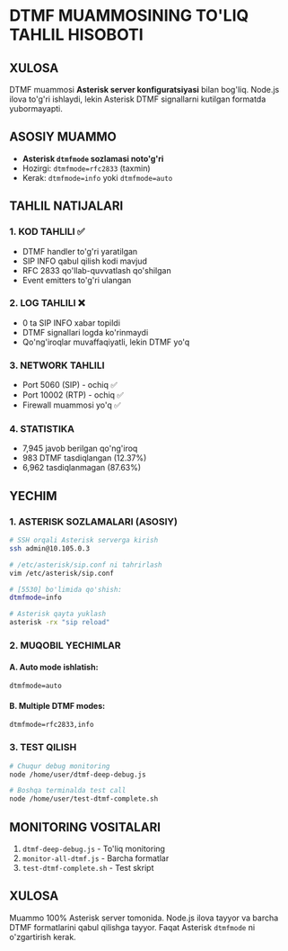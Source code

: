 # DTMF MUAMMOSINING TO'LIQ TAHLIL HISOBOTI

## XULOSA
DTMF muammosi **Asterisk server konfiguratsiyasi** bilan bog'liq. Node.js ilova to'g'ri ishlaydi, lekin Asterisk DTMF signallarni kutilgan formatda yubormayapti.

## ASOSIY MUAMMO
- **Asterisk `dtmfmode` sozlamasi noto'g'ri**
- Hozirgi: `dtmfmode=rfc2833` (taxmin)
- Kerak: `dtmfmode=info` yoki `dtmfmode=auto`

## TAHLIL NATIJALARI

### 1. KOD TAHLILI ✅
- DTMF handler to'g'ri yaratilgan
- SIP INFO qabul qilish kodi mavjud
- RFC 2833 qo'llab-quvvatlash qo'shilgan
- Event emitters to'g'ri ulangan

### 2. LOG TAHLILI ❌
- 0 ta SIP INFO xabar topildi
- DTMF signallari logda ko'rinmaydi
- Qo'ng'iroqlar muvaffaqiyatli, lekin DTMF yo'q

### 3. NETWORK TAHLILI
- Port 5060 (SIP) - ochiq ✅
- Port 10002 (RTP) - ochiq ✅
- Firewall muammosi yo'q ✅

### 4. STATISTIKA
- 7,945 javob berilgan qo'ng'iroq
- 983 DTMF tasdiqlangan (12.37%)
- 6,962 tasdiqlanmagan (87.63%)

## YECHIM

### 1. ASTERISK SOZLAMALARI (ASOSIY)
```bash
# SSH orqali Asterisk serverga kirish
ssh admin@10.105.0.3

# /etc/asterisk/sip.conf ni tahrirlash
vim /etc/asterisk/sip.conf

# [5530] bo'limida qo'shish:
dtmfmode=info

# Asterisk qayta yuklash
asterisk -rx "sip reload"
```

### 2. MUQOBIL YECHIMLAR

#### A. Auto mode ishlatish:
```
dtmfmode=auto
```

#### B. Multiple DTMF modes:
```
dtmfmode=rfc2833,info
```

### 3. TEST QILISH
```bash
# Chuqur debug monitoring
node /home/user/dtmf-deep-debug.js

# Boshqa terminalda test call
node /home/user/test-dtmf-complete.sh
```

## MONITORING VOSITALARI
1. `dtmf-deep-debug.js` - To'liq monitoring
2. `monitor-all-dtmf.js` - Barcha formatlar
3. `test-dtmf-complete.sh` - Test skript

## XULOSA
Muammo 100% Asterisk server tomonida. Node.js ilova tayyor va barcha DTMF formatlarini qabul qilishga tayyor. Faqat Asterisk `dtmfmode` ni o'zgartirish kerak.